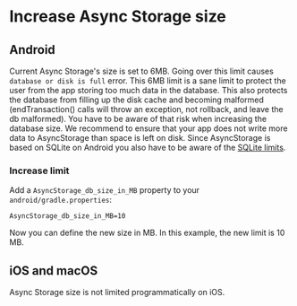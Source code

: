 # Increase Async Storage size

## Android

Current Async Storage's size is set to 6MB. Going over this limit causes `database or disk is full` error. This 6MB limit is a sane limit to protect the user from the app storing too much data in the database. This also protects the database from filling up the disk cache and becoming malformed (endTransaction() calls will throw an exception, not rollback, and leave the db malformed). You have to be aware of that risk when increasing the database size. We recommend to ensure that your app does not write more data to AsyncStorage than space is left on disk. Since AsyncStorage is based on SQLite on Android you also have to be aware of the [SQLite limits](https://www.sqlite.org/limits.html).

### Increase limit

Add a `AsyncStorage_db_size_in_MB` property to your `android/gradle.properties`:

```
AsyncStorage_db_size_in_MB=10
```

Now you can define the new size in MB. In this example, the new limit is 10 MB.


## iOS and macOS

Async Storage size is not limited programmatically on iOS.
